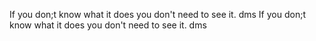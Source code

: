 If you don;t know what it does you don't need to see it.  dms
If you don;t know what it does you don't need to see it.  dms
